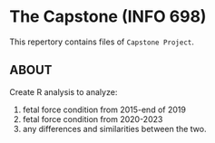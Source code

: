 # The Capstone (INFO 698)
This repertory contains files of `Capstone Project`.

## ABOUT
 Create  R analysis to analyze:

  1.  fetal force condition from 2015-end of 2019
  2.  fetal force condition from 2020-2023
  3.  any differences and similarities between the two.
